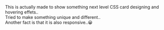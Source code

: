 This is actually made to show something next level CSS card designing and hovering effets.. <br>
Tried to make something unique and different..<br>
Another fact is that it is also responsive..:grinning:
